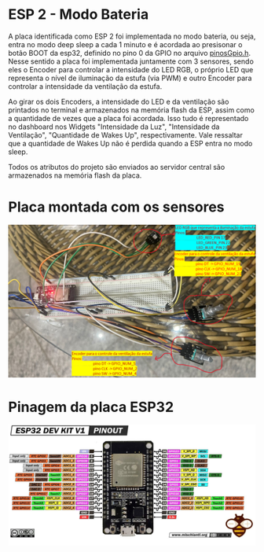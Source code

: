 # ESP 2 - Modo Bateria
A placa identificada como ESP 2 foi implementada no modo bateria, ou seja, entra no modo deep sleep a cada 1 minuto e é acordada ao presisonar o botão BOOT da esp32, definido no pino 0 da GPIO no arquivo 
[pinosGpio.h](https://github.com/FGA-FSE/trabalho-final-2023-1-gabrieljoao/blob/main/esp2/main/pinosGpio.h). Nesse sentido a placa foi implementada juntamente com 3 sensores, sendo eles o Encoder para controlar
a intensidade do LED RGB, o próprio LED que representa o nível de iluminação da estufa (via PWM) e outro Encoder para controlar a intensidade da ventilação da estufa.

Ao girar os dois Encoders, a intensidade do LED e da ventilação são printados no terminal e armazenados na memória flash da ESP, assim como a quantidade de vezes que a placa foi acordada. Isso tudo é representado no dashboard nos Widgets "Intensidade da Luz", "Intensidade da Ventilação", 
"Quantidade de Wakes Up", respectivamente. Vale ressaltar que a quantidade de Wakes Up não é perdida quando a ESP entra no modo sleep.

Todos os atributos do projeto são enviados ao servidor central são armazenados na memória flash da placa.

# Placa montada com os sensores 
![image1](/assets/esp2.png)

# Pinagem da placa ESP32
![image2](/assets/espPinos.jpg)
